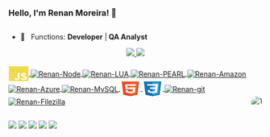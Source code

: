 ### Hello, I'm <strong>Renan Moreira!</strong> 👋

##

 - 💼 &nbsp;  Functions: <b>Developer</b> |<b> QA Analyst</b>



<div align="center">
  <a href="https://github.com/renanofc">
  <img height="180em" src="https://github-readme-stats.vercel.app/api?username=renanofc&show_icons=true&theme=dracula&include_all_commits=true&count_private=true"/>
  <img height="180em" src="https://github-readme-stats.vercel.app/api/top-langs/?username=renanofc&layout=compact&langs_count=7&theme=dracula"/>
</div>

  <div style="display: inline_block"><br>
  <img align="center" alt="Renan-Js" height="30" width="40" src="https://raw.githubusercontent.com/devicons/devicon/master/icons/javascript/javascript-plain.svg">
  <img align="center" alt="Renan-Node" height="30" width="40" src="https://cdn.jsdelivr.net/gh/devicons/devicon/icons/nodejs/nodejs-original.svg">
  <img align="center" alt="Renan-LUA" height="30" width="40" src="https://cdn.jsdelivr.net/gh/devicons/devicon/icons/lua/lua-original-wordmark.svg">
    <img align="center" alt="Renan-PEARL" height="30" width="40" src="https://cdn.jsdelivr.net/gh/devicons/devicon/icons/perl/perl-original.svg">
  <img align="center" alt="Renan-Amazon" height="30" width="40" src="https://cdn.jsdelivr.net/gh/devicons/devicon/icons/amazonwebservices/amazonwebservices-plain-wordmark.svg"> 
  <img align="center" alt="Renan-Azure" height="30" width="40" src="https://cdn.jsdelivr.net/gh/devicons/devicon/icons/azure/azure-original-wordmark.svg">
  <img align="center" alt="Renan-MySQL" height="30" width="40" src="https://cdn.jsdelivr.net/gh/devicons/devicon/icons/mysql/mysql-original-wordmark.svg">
  <img align="center" alt="Renan-HTML" height="30" width="40" src="https://raw.githubusercontent.com/devicons/devicon/master/icons/html5/html5-original.svg">
  <img align="center" alt="Renan-CSS" height="30" width="40" src="https://raw.githubusercontent.com/devicons/devicon/master/icons/css3/css3-original.svg">
  <img align="center" alt="Renan-git" height="30" width="40" src="https://cdn.jsdelivr.net/gh/devicons/devicon/icons/git/git-original.svg">
  <img align="center" alt="Renan-Filezilla" height="30" width="40" src="https://cdn.jsdelivr.net/gh/devicons/devicon/icons/filezilla/filezilla-plain.svg">
  <img align="right" alt="1" height="150" style="border-radius:50px;" src="https://media.discordapp.net/attachments/870206199130361907/1025156868970123294/1.png">
</div>

##

<div>

<a href="https://www.youtube.com/channel/UCZzDuNMS1H_YSwHI-p17S6g" target="_blank"><img src="https://img.shields.io/badge/YouTube-FF0000?style=for-the-badge&logo=youtube&logoColor=white" target="_blank"></a>
 	<a href="https://www.twitch.tv/renandev_" target="_blank"><img src="https://img.shields.io/badge/Twitch-9146FF?style=for-the-badge&logo=twitch&logoColor=white" target="_blank"></a>
 <a href="" target="_blank"><img src="https://img.shields.io/badge/Discord-7289DA?style=for-the-badge&logo=discord&logoColor=white" target="_blank"></a> 
  <a href = "mailto:renanmoreira.po@gmail.com"><img src="https://img.shields.io/badge/-Gmail-%23333?style=for-the-badge&logo=gmail&logoColor=white" target="_blank"></a>
  <a href="https://www.linkedin.com/in/renan-moreira-489361250/" target="_blank"><img src="https://img.shields.io/badge/-LinkedIn-%230077B5?style=for-the-badge&logo=linkedin&logoColor=white" target="_blank"></a>

</div>
